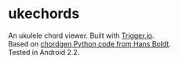 # ukechords
An ukulele chord viewer. Built with [Trigger.io](https://trigger.io/).  
Based on [chordgen Python code from Hans Boldt](http://www.boldts.net/Ukulele/Uke-chords.shtml).  
Tested in Android 2.2.
